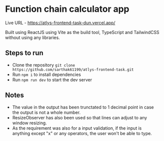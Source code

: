 # Function chain calculator app

Live URL - https://atlys-frontend-task-dun.vercel.app/

Built using ReactJS using Vite as the build tool, TypeScript and TailwindCSS without using any libraries.

## Steps to run

- Clone the repository `git clone https://github.com/sarthak61199/atlys-frontend-task.git`
- Run `npm i` to install dependencies
- Run `npm run dev` to start the dev server

## Notes

- The value in the output has been trunctated to 1 decimal point in case the output is not a whole number.
- ResizeObserver has also been used so that lines can adjust to any window resizing.
- As the requirement was also for a input validation, if the input is anything except "x" or any operators, the user won't be able to type.
